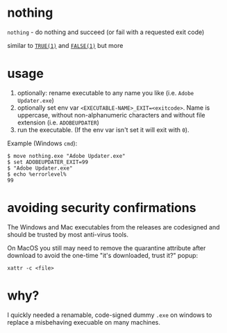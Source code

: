 # nothing

`nothing` - do nothing and succeed (or fail with a requested exit code)

similar to [`TRUE(1)`](https://man7.org/linux/man-pages/man1/true.1.html) and [`FALSE(1)`](https://man7.org/linux/man-pages/man1/false.1.html) but more

# usage

1. optionally: rename executable to any name you like (i.e. `Adobe Updater.exe`)
2. optionally set env var `<EXECUTABLE-NAME>_EXIT=<exitcode>`. Name is uppercase, without non-alphanumeric characters and without file extension (i.e. `ADOBEUPDATER`)
3. run the executable. (If the env var isn't set it will exit with `0`).

Example (Windows `cmd`):
```
$ move nothing.exe "Adobe Updater.exe"
$ set ADOBEUPDATER_EXIT=99
$ "Adobe Updater.exe"
$ echo %errorlevel%
99
```

# avoiding security confirmations

The Windows and Mac executables from the releases are codesigned and should be trusted by most anti-virus tools.

On MacOS you still may need to remove the quarantine attribute after download to avoid the one-time "it's downloaded, trust it?" popup:

```
xattr -c <file>
```

# why?

I quickly needed a renamable, code-signed dummy `.exe` on windows to replace a misbehaving execuable on many machines.